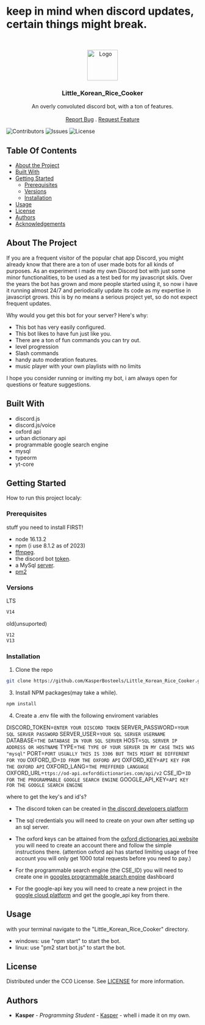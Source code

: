 # keep in mind when discord updates, certain things might break.

<br/>
<p align="center">
  <a href="https://github.com/KasperBosteels/Little_Korean_Rice_Cooker">
    <img src="https://imgur.com/A2SSxSE.png" alt="Logo" width="80" height="80">
  </a>

  <h3 align="center">Little_Korean_Rice_Cooker</h3>

  <p align="center">
    An overly convoluted discord bot,
with a ton of features.
    <br/>
    <br/>
    <a href="https://github.com/KasperBosteels/Little_Korean_Rice_Cooker/issues">Report Bug</a>
    .
    <a href="https://github.com/KasperBosteels/Little_Korean_Rice_Cooker/issues">Request Feature</a>
  </p>
</p>

![Contributors](https://img.shields.io/github/contributors/KasperBosteels/Little_Korean_Rice_Cooker?color=dark-green) ![Issues](https://img.shields.io/github/issues/KasperBosteels/Little_Korean_Rice_Cooker) ![License](https://img.shields.io/github/license/KasperBosteels/Little_Korean_Rice_Cooker)

## Table Of Contents

- [About the Project](#about-the-project)
- [Built With](#built-with)
- [Getting Started](#getting-started)
  - [Prerequisites](#prerequisites)
  - [Versions](#versions)
  - [Installation](#installation)
- [Usage](#usage)
- [License](#license)
- [Authors](#authors)
- [Acknowledgements](#acknowledgements)

## About The Project

If you are a frequent visitor of the popular chat app Discord, you might already know that there are a ton of user made bots for all kinds of purposes.
As an experiment i made my own Discord bot with just some minor functionalities, to be used as a test bed for my javascript skils.
Over the years the bot has  grown and more people started using it, so now i have it running almost 24/7 and periodically update its code as my expertise in javascript grows.
this is by no means a serious project yet, so do not expect frequent updates.

Why would you get this bot for your server?
Here's why:

- This bot has very easily configured.
- This bot likes to have fun just like you.
- There are a ton of fun commands you can try out.
- level progression
- Slash commands
- handy auto moderation features.
- music player with your own playlists with no limits

I hope you consider running or inviting my bot, i am always open for questions or feature suggestions.

## Built With

- discord.js
- discord.js/voice
- oxford api
- urban dictionary api
- programmable google search engine
- mysql
- typeorm
- yt-core

## Getting Started

How to run this project localy:


### Prerequisites

stuff you need to install FIRST!

- node 16.13.2
- npm (i use 8.1.2 as of 2023)
- [ffmpeg](https://www.hostinger.com/tutorials/how-to-install-ffmpeg).
- the discord bot [token](https://discord.com/developers).
- a MySql [server](https://learn.microsoft.com/en-us/sql/relational-databases/databases/create-a-database?view=sql-server-ver16).
- [pm2](https://pm2.keymetrics.io/)

### Versions

LTS

```txt
V14
```

old(unsuported)

```txt
V12
V13
```

### Installation

1. Clone the repo

```sh
git clone https://github.com/KasperBosteels/Little_Korean_Rice_Cooker.git
```

3. Install NPM packages(may take a while).

```sh
npm install
```

4. Create a .env file with the following enviroment variables

DISCORD_TOKEN=`ENTER YOUR DISCORD TOKEN`
SERVER_PASSWORD=`YOUR SQL SERVER PASSWORD`
SERVER_USER=`YOUR SQL SERVER USERNAME`
DATABASE=`THE DATABASE IN YOUR SQL SERVER`
HOST=`SQL SERVER IP ADDRESS OR HOSTNAME`
TYPE=`THE TYPE OF YOUR SERVER IN MY CASE THIS WAS "mysql"`
PORT=`PORT USUALLY THIS IS 3306 BUT THIS MIGHT BE DIFFERENT FOR YOU`
OXFORD_ID=`ID FROM THE OXFORD API`
OXFORD_KEY=`API KEY FOR THE OXFORD API`
OXFORD_LANG=`THE PREFFERED LANGUAGE`
OXFORD_URL=`ttps://od-api.oxforddictionaries.com/api/v2`
CSE_ID=`ID FOR THE PROGRAMMABLE GOOGLE SEARCH ENGINE`
GOOGLE_API_KEY=`API KEY FOR THE GOOGLE SEARCH ENGINE`

where to get the key's and id's?

- The discord token can be created in [the discord developers platform](https://discord.com/login?redirect_to=%2Fdevelopers%2Fapplications)

- The sql credentials you will need to create on your own after setting up an sql server.

- The oxford keys can be attained from the [oxford dictionaries api website](https://developer.oxforddictionaries.com/) you will need to create an account there and follow the simple instructions there.
(attention oxford api has started limiting usage of free account you will only get 1000 total requests before you need to pay.)

- For the programmable search engine (the CSE_ID) you will need to create one in [googles programmable search engine](https://programmablesearchengine.google.com/) dashboard
- For the google-api key you will need to create a new project in the [google cloud platform](https://console.cloud.google.com/home)
  and get the google_api key from there.

## Usage

with your terminal navigate to the "Little_Korean_Rice_Cooker" directory.
- windows: use "npm start" to start the bot.
- linux: use "pm2 start bot.js" to start the bot.

## License

Distributed under the CC0 License. See [LICENSE](https://github.com/KasperBosteels/Little_Korean_Rice_Cooker/blob/main/LICENSE) for more information.

## Authors

- **Kasper** - _Programming Student_ - [Kasper](https://github.com/KasperBosteels) - whell i made it on my own.
